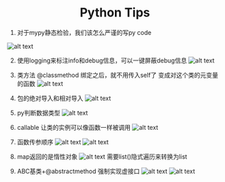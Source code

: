 # <center> Python Tips </center>

1. 对于mypy静态检验，我们该怎么严谨的写py code

![alt text](<Pasted Graphic 28.png>)

2. 使用logging来标注info和debug信息，可以一键屏蔽debug信息
![alt text](<Pasted Graphic 29.png>)

3. 类方法 @classmethod
绑定之后，就不用传入self了 变成对这个类的元变量的函数
![alt text](<Pasted Graphic 30.png>)

4. 包的绝对导入和相对导入
![alt text](<Pasted Graphic 31.png>)

5. py判断数据类型
![alt text](正则表达式是一个强大的工具，可以用于匹配和提取字符串中的各种模式。.png)

6. callable 让类的实例可以像函数一样被调用
![alt text](<Pasted Graphic 33.png>)

7. 函数传参顺序
![alt text](父小总结：完整的函数参数顺序.png)
![alt text](<Pasted Graphic 35.png>)


8. map返回的是惰性对象
![alt text](<Pasted Graphic 36.png>)
需要list()隐式遍历来转换为list


9. ABC基类+@abstractmethod 强制实现虚接口
![alt text](<Pasted Graphic 37.png>)
![alt text](<Pasted Graphic 38.png>)